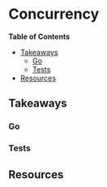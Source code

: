 # Concurrency

<!-- START doctoc generated TOC please keep comment here to allow auto update -->
<!-- DON'T EDIT THIS SECTION, INSTEAD RE-RUN doctoc TO UPDATE -->
**Table of Contents**

- [Takeaways](#takeaways)
  - [Go](#go)
  - [Tests](#tests)
- [Resources](#resources)

<!-- END doctoc generated TOC please keep comment here to allow auto update -->

## Takeaways

### Go


### Tests


## Resources

